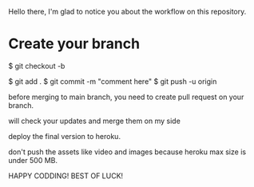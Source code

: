 Hello there,
I'm glad to notice you about the workflow on this repository.

# Create your branch
$ git checkout -b

$ git add .
$ git commit -m "comment here"
$ git push -u origin

before merging to main branch, you need to create pull request on your branch.

will check your updates and merge them on my side

deploy the final version to heroku.

don't push the assets like video and images because heroku max size is under 500 MB.

HAPPY CODDING! BEST OF LUCK!
